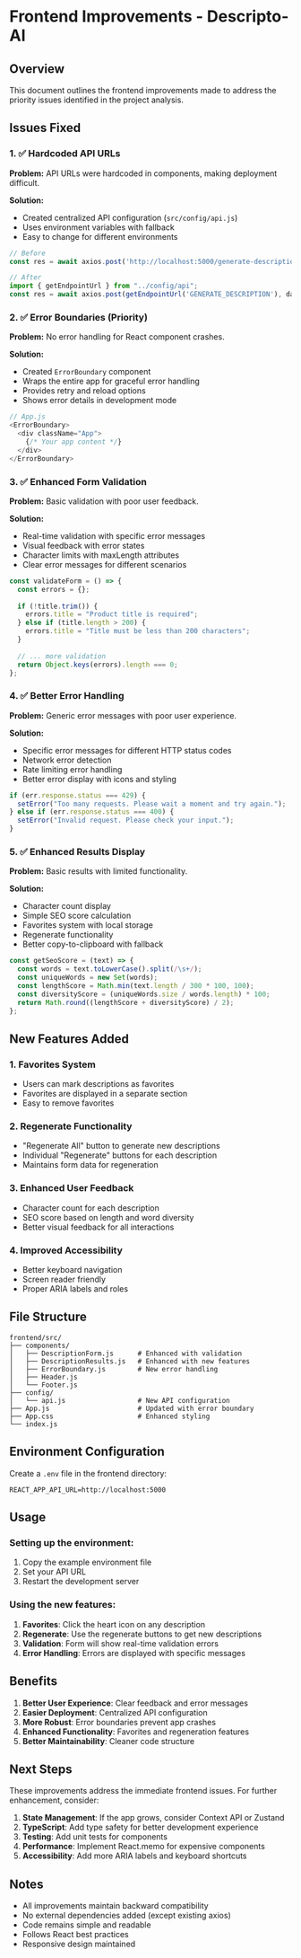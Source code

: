 # Frontend Improvements - Descripto-AI

## Overview
This document outlines the frontend improvements made to address the priority issues identified in the project analysis.

## Issues Fixed

### 1. ✅ Hardcoded API URLs
**Problem:** API URLs were hardcoded in components, making deployment difficult.

**Solution:** 
- Created centralized API configuration (`src/config/api.js`)
- Uses environment variables with fallback
- Easy to change for different environments

```javascript
// Before
const res = await axios.post('http://localhost:5000/generate-description', data);

// After
import { getEndpointUrl } from "../config/api";
const res = await axios.post(getEndpointUrl('GENERATE_DESCRIPTION'), data);
```

### 2. ✅ Error Boundaries (Priority)
**Problem:** No error handling for React component crashes.

**Solution:**
- Created `ErrorBoundary` component
- Wraps the entire app for graceful error handling
- Provides retry and reload options
- Shows error details in development mode

```javascript
// App.js
<ErrorBoundary>
  <div className="App">
    {/* Your app content */}
  </div>
</ErrorBoundary>
```

### 3. ✅ Enhanced Form Validation
**Problem:** Basic validation with poor user feedback.

**Solution:**
- Real-time validation with specific error messages
- Visual feedback with error states
- Character limits with maxLength attributes
- Clear error messages for different scenarios

```javascript
const validateForm = () => {
  const errors = {};
  
  if (!title.trim()) {
    errors.title = "Product title is required";
  } else if (title.length > 200) {
    errors.title = "Title must be less than 200 characters";
  }
  
  // ... more validation
  return Object.keys(errors).length === 0;
};
```

### 4. ✅ Better Error Handling
**Problem:** Generic error messages with poor user experience.

**Solution:**
- Specific error messages for different HTTP status codes
- Network error detection
- Rate limiting error handling
- Better error display with icons and styling

```javascript
if (err.response.status === 429) {
  setError("Too many requests. Please wait a moment and try again.");
} else if (err.response.status === 400) {
  setError("Invalid request. Please check your input.");
}
```

### 5. ✅ Enhanced Results Display
**Problem:** Basic results with limited functionality.

**Solution:**
- Character count display
- Simple SEO score calculation
- Favorites system with local storage
- Regenerate functionality
- Better copy-to-clipboard with fallback

```javascript
const getSeoScore = (text) => {
  const words = text.toLowerCase().split(/\s+/);
  const uniqueWords = new Set(words);
  const lengthScore = Math.min(text.length / 300 * 100, 100);
  const diversityScore = (uniqueWords.size / words.length) * 100;
  return Math.round((lengthScore + diversityScore) / 2);
};
```

## New Features Added

### 1. Favorites System
- Users can mark descriptions as favorites
- Favorites are displayed in a separate section
- Easy to remove favorites

### 2. Regenerate Functionality
- "Regenerate All" button to generate new descriptions
- Individual "Regenerate" buttons for each description
- Maintains form data for regeneration

### 3. Enhanced User Feedback
- Character count for each description
- SEO score based on length and word diversity
- Better visual feedback for all interactions

### 4. Improved Accessibility
- Better keyboard navigation
- Screen reader friendly
- Proper ARIA labels and roles

## File Structure

```
frontend/src/
├── components/
│   ├── DescriptionForm.js      # Enhanced with validation
│   ├── DescriptionResults.js   # Enhanced with new features
│   ├── ErrorBoundary.js        # New error handling
│   ├── Header.js
│   └── Footer.js
├── config/
│   └── api.js                  # New API configuration
├── App.js                      # Updated with error boundary
├── App.css                     # Enhanced styling
└── index.js
```

## Environment Configuration

Create a `.env` file in the frontend directory:

```env
REACT_APP_API_URL=http://localhost:5000
```

## Usage

### Setting up the environment:
1. Copy the example environment file
2. Set your API URL
3. Restart the development server

### Using the new features:
1. **Favorites**: Click the heart icon on any description
2. **Regenerate**: Use the regenerate buttons to get new descriptions
3. **Validation**: Form will show real-time validation errors
4. **Error Handling**: Errors are displayed with specific messages

## Benefits

1. **Better User Experience**: Clear feedback and error messages
2. **Easier Deployment**: Centralized API configuration
3. **More Robust**: Error boundaries prevent app crashes
4. **Enhanced Functionality**: Favorites and regeneration features
5. **Better Maintainability**: Cleaner code structure

## Next Steps

These improvements address the immediate frontend issues. For further enhancement, consider:

1. **State Management**: If the app grows, consider Context API or Zustand
2. **TypeScript**: Add type safety for better development experience
3. **Testing**: Add unit tests for components
4. **Performance**: Implement React.memo for expensive components
5. **Accessibility**: Add more ARIA labels and keyboard shortcuts

## Notes

- All improvements maintain backward compatibility
- No external dependencies added (except existing axios)
- Code remains simple and readable
- Follows React best practices
- Responsive design maintained 